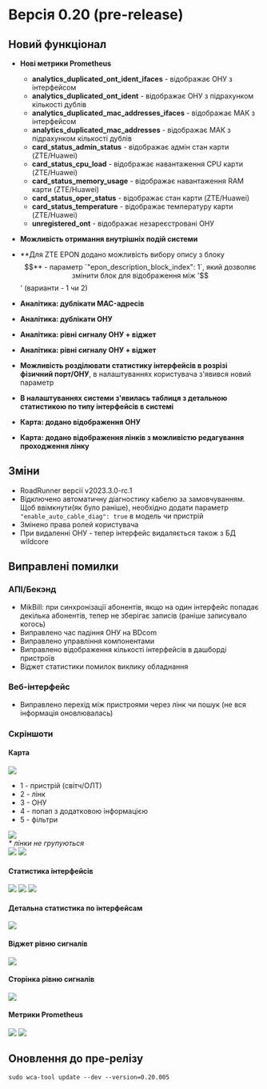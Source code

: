 # Версія 0.20 (pre-release)

## Новий функціонал
- **Нові метрики Prometheus**
    - **analytics_duplicated_ont_ident_ifaces** - відображає ОНУ з інтерфейсом 
    - **analytics_duplicated_ont_ident** - відображає ОНУ з підрахунком кількості дублів
    - **analytics_duplicated_mac_addresses_ifaces** - відображає МАК з інтерфейсом
    - **analytics_duplicated_mac_addresses** - відображає МАК з підрахунком кількості дублів
    - **card_status_admin_status** - відображає адмін стан карти (ZTE/Huawei)
    - **card_status_cpu_load** - відображає навантаження CPU карти (ZTE/Huawei)
    - **card_status_memory_usage** - відображає навантаження RAM карти (ZTE/Huawei)
    - **card_status_oper_status** - відображає стан карти (ZTE/Huawei)
    - **card_status_temperature** - відображає температуру карти (ZTE/Huawei)
    - **unregistered_ont** - відображає незареєстровані ОНУ 

- **Можливість отримання внутрішніх подій системи** 
- **Для ZTE EPON додано можливість вибору опису з блоку $$** - параметр `"epon_description_block_index": 1`, який дозволяє змінити блок для відображення між '$$' (варианти - 1 чи 2)   
- **Аналітика: дублікати MAC-адресів**
- **Аналітика: дублікати ОНУ**
- **Аналітика: рівні сигналу ОНУ + віджет**
- **Аналітика: рівні сигналу ОНУ + віджет**
- **Можливість розділювати статистику інтерфейсів в розрізі фізичний порт/ОНУ**, в налаштуваннях користувача з'явився новий параметр 
- **В налаштуваннях системи з'явилась таблиця з детальною статистикою по типу інтерфейсів в системі**
- **Карта: додано відображення ОНУ**
- **Карта: додано відображення лінків з можливістю редагування проходження лінку**

## Зміни

- RoadRunner версії v2023.3.0-rc.1
- Відключено автоматичну діагностику кабелю за замовчуванням. Щоб ввімкнути(як було раніше), необхідно додати параметр `"enable_auto_cable_diag": true` в модель чи пристрій
- Змінено права ролей користувача
- При видаленні ОНУ - тепер інтерфейс видаляється також з БД wildcore   



## Виправлені помилки

### АПІ/Бекэнд
  - MikBill: при синхронізації абонентів, якщо на один інтерфейс попадає декілька абонентів, тепер не зберігає записів (раніше записувало когось)
  - Виправлено час падіння ОНУ на BDcom
  - Виправлено управління компонентами
  - Виправлено відображення кількості інтерфейсів в дашборді пристроїв
  - Віджет статистики помилок виклику обладнання 

### Веб-інтерфейс
  - Виправлено перехід між пристроями через лінк чи пошук (не вся інформація оновлювалась)


### Скріншоти
#### Карта
![](../assets/0_20/map_all.png)    

* 1 - пристрій (світч/ОЛТ)
* 2 - лінк 
* 3 - ОНУ
* 4 - попап з додатковою інформацією
* 5 - фільтри

![](../assets/0_20/map_grouping.png)    
_* лінки не групуються_    
![](../assets/0_20/map_edit_link.png)
![](../assets/0_20/link_popup.png)

#### Статистика інтерфейсів
![](../assets/0_20/stat_on_device.png)
![](../assets/0_20/stat_on_device_dashboard.png)
![](../assets/0_20/stat_config.png)

#### Детальна статистика по інтерфейсам
![](../assets/0_20/interface_detailed_stat.png)

#### Віджет рівню сигналів
![](../assets/0_20/widget_onts.png)

#### Сторінка рівню сигналів 
![](../assets/0_20/onts_signal_strength.png)

#### Метрики Prometheus 
![](../assets/0_20/metrics_1.png)
![](../assets/0_20/metrics_2.png)


## Оновлення до пре-релізу
```shell
sudo wca-tool update --dev --version=0.20.005
```